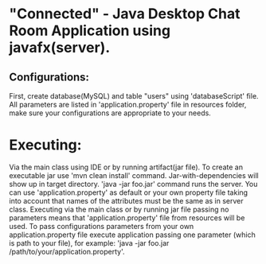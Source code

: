 
# "Connected" - Java Desktop Chat Room Application using javafx(server).

## Configurations:

First, create database(MySQL) and table "users" using 'databaseScript' file.
All parameters are listed in 'application.property' file in resources folder, make sure your configurations are appropriate to your needs.

# Executing:

Via the main class using IDE or by running artifact(jar file).
To create an executable jar use 'mvn clean install' command.
Jar-with-dependencies will show up in target directory.
'java -jar foo.jar' command runs the server.
You can use 'application.property' as default or your own property file taking into account that names of the attributes must be the same as
in server class. Executing via the main class or by running jar file passing no parameters means that 'application.property' file from resources will be used. To pass configurations parameters from your own application.property file execute application passing one parameter (which is path to your file), for example: 'java -jar foo.jar /path/to/your/application.property'.
